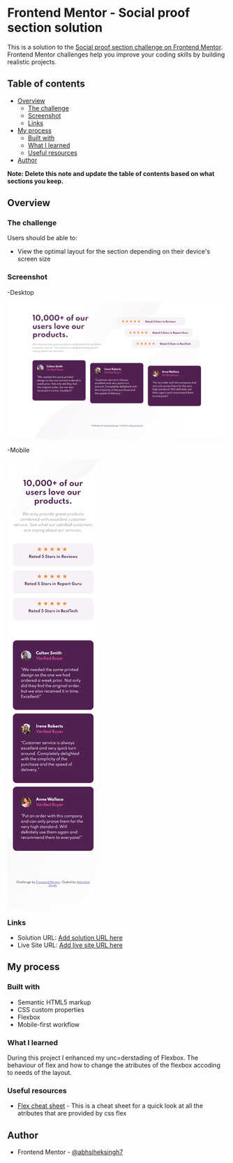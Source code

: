 # Frontend Mentor - Social proof section solution

This is a solution to the [Social proof section challenge on Frontend Mentor](https://www.frontendmentor.io/challenges/social-proof-section-6e0qTv_bA). Frontend Mentor challenges help you improve your coding skills by building realistic projects. 

## Table of contents

- [Overview](#overview)
  - [The challenge](#the-challenge)
  - [Screenshot](#screenshot)
  - [Links](#links)
- [My process](#my-process)
  - [Built with](#built-with)
  - [What I learned](#what-i-learned)
  - [Useful resources](#useful-resources)
- [Author](#author)


**Note: Delete this note and update the table of contents based on what sections you keep.**

## Overview

### The challenge

Users should be able to:

- View the optimal layout for the section depending on their device's screen size

### Screenshot

-Desktop

![Screenshot-desktop](images/Scrrenshot-Desktop.png)

-Mobile

![Screenshot-mobile](images/Screenshot-mobile.png)



### Links

- Solution URL: [Add solution URL here](https://your-solution-url.com)
- Live Site URL: [Add live site URL here](https://your-live-site-url.com)

## My process

### Built with

- Semantic HTML5 markup
- CSS custom properties
- Flexbox
- Mobile-first workflow


### What I learned

During this project I enhanced my unc=derstading of Flexbox. The behaviour of flex and how to change the atributes of the flexbox accoding to needs of the layout.


### Useful resources

- [Flex cheat sheet](https://flexbox.malven.co/) - This is a cheat sheet for a quick look at all the atributes that are provided by css flex

## Author

- Frontend Mentor - [@abhsiheksingh7](https://www.frontendmentor.io/profile/abhisheksinghwork7)


